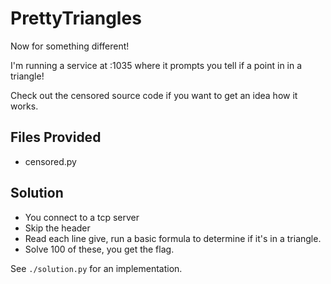 # PrettyTriangles


Now for something different!

I'm running a service at <IP>:1035 where it prompts you tell if a point in in a triangle!

Check out the censored source code if you want to get an idea how it works.


## Files Provided

* censored.py

## Solution

* You connect to a tcp server
* Skip the header
* Read each line give, run a basic formula to determine if it's in a triangle.
* Solve 100 of these, you get the flag.

See `./solution.py` for an implementation.
